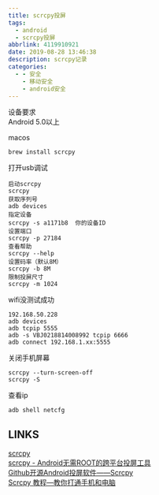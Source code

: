 ```yaml
---
title: scrcpy投屏
tags:
  - android
  - scrcpy投屏
abbrlink: 4119910921
date: 2019-08-28 13:46:38
description: scrcpy记录
categories:
  - - 安全
    - 移动安全
    - android安全
---
```



设备要求  
Android 5.0以上  

macos  

```
brew install scrcpy
```

打开usb调试  

```
启动scrcpy
scrcpy
获取序列号
adb devices 
指定设备
scrcpy -s a1171b8  你的设备ID
设置端口
scrcpy -p 27184
查看帮助
scrcpy --help
设置码率（默认8M）
scrcpy -b 8M
限制投屏尺寸
scrcpy -m 1024
```
wifi没测试成功  
```
192.168.50.228
adb devices
adb tcpip 5555
adb -s VBJ0218814008992 tcpip 6666
adb connect 192.168.1.xx:5555
```
关闭手机屏幕  
```
scrcpy --turn-screen-off
scrcpy -S
```
查看ip  
```
adb shell netcfg
```

## LINKS
[scrcpy](https://github.com/Genymobile/scrcpy)  
[scrcpy - Android无需ROOT的跨平台投屏工具](https://blog.csdn.net/aa464971/article/details/83349215)  
[Github开源Android投屏软件——Scrcpy](https://www.geekersq.cc/2019/06/github-android-scrcpy/)  
[Scrcpy 教程—教你打通手机和电脑](http://zuimeia.com/app/6771/?platform=2)  
